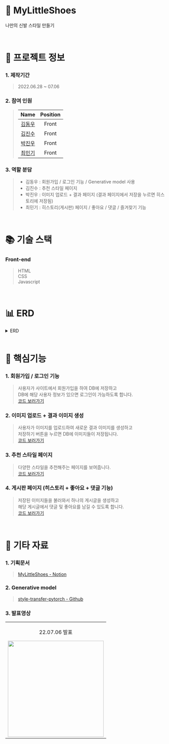 # 👟 MyLittleShoes

나만의 신발 스타일 만들기

<br />

# 📃 프로젝트 정보

### 1. 제작기간

> 2022.06.28 ~ 07.06

### 2. 참여 인원

> |                    Name                    |  Position   |
> | :----------------------------------------: | :---------: |
> | [김동우](https://github.com/kimphysicsman) |    Front     |
> |   [김진수](https://github.com/creamone)    |    Front     |
> |     [박진우](https://github.com/J1NU2)     |    Front     |
> |    [최민기](https://github.com/mankic)     |    Front     |

### 3. 역할 분담

> - 김동우 : 회원가입 / 로그인 기능 / Generative model 사용
> - 김진수 : 추천 스타일 페이지
> - 박진우 : 이미지 업로드 + 결과 페이지 (결과 페이지에서 저장을 누르면 히스토리에 저장됨)
> - 최민기 : 히스토리(게시판) 페이지 / 좋아요 / 댓글 / 즐겨찾기 기능

<br />

# 📚 기술 스택

### Front-end

> HTML  
> CSS  
> Javascript

<br />

# 📊 ERD

<details>
<summary>ERD</summary>
<div markdown="1" style="padding-left: 15px;">
<img src="https://s3.us-west-2.amazonaws.com/secure.notion-static.com/a1b9badd-e923-4a82-abc8-6a72480a1f77/mylittleshoes_%281%29.png?X-Amz-Algorithm=AWS4-HMAC-SHA256&X-Amz-Content-Sha256=UNSIGNED-PAYLOAD&X-Amz-Credential=AKIAT73L2G45EIPT3X45%2F20220823%2Fus-west-2%2Fs3%2Faws4_request&X-Amz-Date=20220823T071050Z&X-Amz-Expires=86400&X-Amz-Signature=7023202f6ba7b54d834bb0d2cca9a9dfd7ce20d41727db6a98a07a62a8d4bfdc&X-Amz-SignedHeaders=host&response-content-disposition=filename%20%3D%22mylittleshoes%2520%281%29.png%22&x-id=GetObject" width="800px"/>
</div>
</details>

<br />

# 🔑 핵심기능

### 1. 회원가입 / 로그인 기능

> 사용자가 사이트에서 회원가입을 하여 DB에 저장하고  
> DB에 해당 사용자 정보가 있으면 로그인이 가능하도록 합니다.  
> [코드 보러가기](https://github.com/nbcamp-AI-2-fantastic4/mylittleshoes_backend/blob/c13591158515c0ece14190d953593131e7b4a071/user/views.py#L12)

### 2. 이미지 업로드 + 결과 이미지 생성

> 사용자가 이미지를 업로드하여 새로운 결과 이미지를 생성하고  
> 저장하기 버튼을 누르면 DB에 이미지들이 저장됩니다.  
> [코드 보러가기](https://github.com/nbcamp-AI-2-fantastic4/mylittleshoes_backend/blob/c13591158515c0ece14190d953593131e7b4a071/upload/views.py#L36)

### 3. 추천 스타일 페이지

> 다양한 스타일을 추천해주는 페이지를 보여줍니다.  
> [코드 보러가기](https://github.com/nbcamp-AI-2-fantastic4/mylittleshoes_backend/blob/c13591158515c0ece14190d953593131e7b4a071/recommend/views.py#L12)

### 4. 게시판 페이지 (히스토리 + 좋아요 + 댓글 기능)

> 저장된 이미지들을 불러와서 하나의 게시글을 생성하고  
> 해당 게시글에서 댓글 및 좋아요를 남길 수 있도록 합니다.  
> [코드 보러가기](https://github.com/nbcamp-AI-2-fantastic4/mylittleshoes_backend/blob/c13591158515c0ece14190d953593131e7b4a071/history/views.py#L16)

<br />

# 📕 기타 자료

### 1. 기획문서

> [MyLittleShoes - Notion](https://www.notion.so/kimphysicsman/MLS-My-Little-Shoes-2d7eafdb6a514ae7a569f11cc04411e1)

### 2. Generative model

> [style-transfer-pytorch - Github](https://github.com/crowsonkb/style-transfer-pytorch)

### 3. 발표영상

<table>
  <tbody>
    <tr>
      <td>
        <p align="center"> 22.07.06 발표 </p>
        <a href="https://www.youtube.com/watch?v=-UBy-KnmZs4" title="MyLittleShoes 발표">
          <img align="center" src="https://s3.us-west-2.amazonaws.com/secure.notion-static.com/d3d05756-264f-4f13-bf98-8d823f012d02/Untitled.png?X-Amz-Algorithm=AWS4-HMAC-SHA256&X-Amz-Content-Sha256=UNSIGNED-PAYLOAD&X-Amz-Credential=AKIAT73L2G45EIPT3X45%2F20220823%2Fus-west-2%2Fs3%2Faws4_request&X-Amz-Date=20220823T073555Z&X-Amz-Expires=86400&X-Amz-Signature=ca1ce99ba02ee89c5986be87c819a9bb4f1d218329b5ee3da6dc81a6bfe7d1cf&X-Amz-SignedHeaders=host&response-content-disposition=filename%20%3D%22Untitled.png%22&x-id=GetObject" width="300" >
        </a>
      </td>
    </tr>
  </tbody>
</table>
